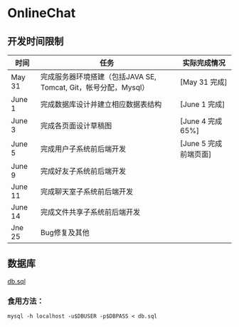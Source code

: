 OnlineChat
===
## 开发时间限制
   时间 | 任务 | 实际完成情况
------ | ---- | ----------
May 31 | 完成服务器环境搭建（包括JAVA SE, Tomcat, Git，帐号分配，Mysql）| [May 31 完成]
June 1 | 完成数据库设计并建立相应数据表结构 | [June 1 完成]
June 3 | 完成各页面设计草稿图 | [June 4 完成65%]
June 5 | 完成用户子系统前后端开发 | [June 5 完成前端页面]
June 9 | 完成好友子系统前后端开发
June 11 | 完成聊天室子系统前后端开发
June 14 | 完成文件共享子系统前后端开发
Jne 25 | Bug修复及其他

## 数据库
[db.sql](db.sql)
### 食用方法：
`mysql -h localhost -u$DBUSER -p$DBPASS < db.sql`